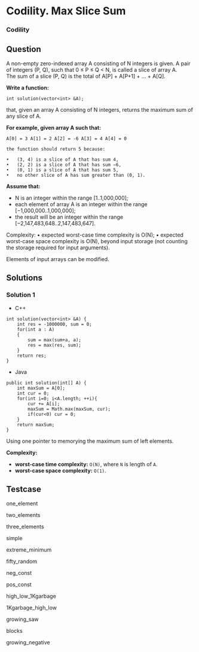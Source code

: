 # Codility. Max Slice Sum

### Codility

## Question

A non-empty zero-indexed array A consisting of N integers is given. A pair of integers (P, Q), such that 0 ≤ P ≤ Q < N, is called a slice of array A. The sum of a slice (P, Q) is the total of A[P] + A[P+1] + ... + A[Q].

**Write a function:**

`int solution(vector<int> &A);`

that, given an array A consisting of N integers, returns the maximum sum of any slice of A.

**For example, given array A such that:**

```
A[0] = 3 A[1] = 2 A[2] = -6 A[3] = 4 A[4] = 0

the function should return 5 because:

•	(3, 4) is a slice of A that has sum 4,
•	(2, 2) is a slice of A that has sum −6,
•	(0, 1) is a slice of A that has sum 5,
•	no other slice of A has sum greater than (0, 1).
```

**Assume that:**

* N is an integer within the range [1..1,000,000];
* each element of array A is an integer within the range [−1,000,000..1,000,000];
* the result will be an integer within the range [−2,147,483,648..2,147,483,647].

Complexity:
•	expected worst-case time complexity is O(N);
•	expected worst-case space complexity is O(N), beyond input storage (not counting the storage required for input arguments).

Elements of input arrays can be modified.

## Solutions

### Solution 1

* C++
```
int solution(vector<int> &A) {
    int res = -1000000, sum = 0;
    for(int a : A)
    {
        sum = max(sum+a, a);
        res = max(res, sum);
    }
    return res;
}
```

* Java
```
public int solution(int[] A) {
    int maxSum = A[0];
    int cur = 0;
    for(int i=0; i<A.length; ++i){
        cur += A[i];
        maxSum = Math.max(maxSum, cur);
        if(cur<0) cur = 0;
    }
    return maxSum;
}
```

Using one pointer to memorying the maximum sum of left elements.

**Complexity:**

* **worst-case time complexity:** `O(N)`, where `N` is length of `A`.
* **worst-case space complexity:** `O(1)`.

## Testcase

one_element


two_elements


three_elements


simple


extreme_minimum


fifty_random


neg_const


pos_const


high_low_1Kgarbage


1Kgarbage_high_low


growing_saw


blocks


growing_negative


